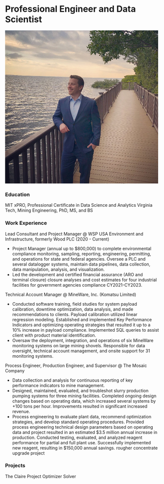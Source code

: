 # Professional Engineer and Data Scientist
![About](/assets/img/about.jpg)
### Education
MIT xPRO, Professional Certificate in Data Science and Analytics
Virginia Tech, Mining Engineering, PhD, MS, and BS

### Work Experience
Lead Consultant and Project Manager @ WSP USA Environment and Infrastructure, formerly Wood PLC (2020 - Current)
- Project Manager (annual up to $800,000) to complete environmental compliance monitoring, sampling, reporting, engineering, permitting, and operations for state and federal agencies. Oversee a PLC and several datalogger systems, maintain data pipelines, data collection, data manipulation, analysis, and visualization.
- Led the development and certified financial assurance (ARO and terminal closure) closure analyses and cost estimates for four industrial facilities for government agencies compliance CY2021-CY2023.

Technical Account Manager @ MineWare, Inc. (Komatsu Limited)
- Conducted software training, field studies for system payload calibration, downtime optimization, data analysis, and made recommendations to clients. Payload calibration utilized linear regression modeling. Established and implemented Key Performance Indicators and optimizing operating strategies that resulted it up to a 10% increase in payload compliance. Implemented SQL queries to assist client with product material identification. 
- Oversaw the deployment, integration, and operations of six MineWare monitoring systems on large mining shovels. Responsible for data oversight, technical account management, and onsite support for 31 monitoring systems. 

Process Engineer, Production Engineer, and Supervisor @ The Mosaic Company
- Data collection and analysis for continuous reporting of key performance indicators to mine management. 
- Designed, maintained, evaluated, and troubleshot slurry production pumping systems for three mining facilities. Completed ongoing design changes based on operating data, which increased several systems by +100 tons per hour. Improvements resulted in significant increased revenue.  
- Process engineering to evaluate plant data, recommend optimization strategies, and develop standard operating procedures. Provided process engineering technical design parameters based on operating data and project resulted in an estimated $3.5 million annual increase in production. Conducted testing, evaluated, and analyzed reagent performance for partial and full plant use. Successfully implemented new reagent, resulting in $150,000 annual savings. 
rougher concentrate upgrade project


### Projects
The Claire Project
Optimizer 
Solver

